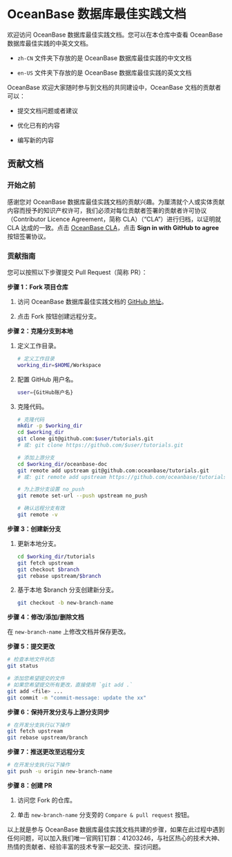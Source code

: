 # OceanBase 数据库最佳实践文档

欢迎访问 OceanBase 数据库最佳实践文档。您可以在本仓库中查看 OceanBase 数据库最佳实践的中英文文档。

* `zh-CN` 文件夹下存放的是 OceanBase 数据库最佳实践的中文文档

* `en-US` 文件夹下存放的是 OceanBase 数据库最佳实践的英文文档

OceanBase 欢迎大家随时参与到文档的共同建设中，OceanBase 文档的贡献者可以：

* 提交文档问题或者建议

* 优化已有的内容

* 编写新的内容


## 贡献文档

### 开始之前

感谢您对 OceanBase 数据库最佳实践文档的贡献兴趣。为厘清就个人或实体贡献内容而授予的知识产权许可，我们必须对每位贡献者签署的贡献者许可协议（Contributor Licence Agreement，简称 CLA）（“CLA”）进行归档，以证明就 CLA 达成的一致。点击 [OceanBase CLA](https://cla-assistant.io/oceanbase/oceanbase?pullRequest=108)，点击 **Sign in with GitHub to agree** 按钮签署协议。

### 贡献指南

您可以按照以下步骤提交 Pull Request（简称 PR）：

**步骤 1：Fork 项目仓库**

1. 访问 OceanBase 数据库最佳实践文档的 [GitHub 地址](https://github.com/oceanbase/oceanbase-doc)。

2. 点击 Fork 按钮创建远程分支。

**步骤 2：克隆分支到本地**

1. 定义工作目录。

   ```bash
   # 定义工作目录
   working_dir=$HOME/Workspace
   ```

2. 配置 GitHub 用户名。

   ```bash
   user={GitHub账户名}
   ```

3. 克隆代码。

   ```bash
   # 克隆代码
   mkdir -p $working_dir
   cd $working_dir
   git clone git@github.com:$user/tutorials.git
   # 或: git clone https://github.com/$user/tutorials.git

   # 添加上游分支
   cd $working_dir/oceanbase-doc
   git remote add upstream git@github.com:oceanbase/tutorials.git
   # 或: git remote add upstream https://github.com/oceanbase/tutorials.git

   # 为上游分支设置 no_push
   git remote set-url --push upstream no_push

   # 确认远程分支有效
   git remote -v
   ```

**步骤 3：创建新分支**

1. 更新本地分支。

   ```bash
   cd $working_dir/tutorials
   git fetch upstream
   git checkout $branch
   git rebase upstream/$branch
   ```

2. 基于本地 $branch 分支创建新分支。

   ```bash
   git checkout -b new-branch-name
   ```

**步骤 4：修改/添加/删除文档**

在 `new-branch-name` 上修改文档并保存更改。

**步骤 5：提交更改**

```bash
# 检查本地文件状态
git status

# 添加您希望提交的文件
# 如果您希望提交所有更改，直接使用 `git add .`
git add <file> ...
git commit -m "commit-message: update the xx"
```

**步骤 6：保持开发分支与上游分支同步**

```bash
# 在开发分支执行以下操作
git fetch upstream
git rebase upstream/branch
```

**步骤 7：推送更改至远程分支**

```bash
# 在开发分支执行以下操作
git push -u origin new-branch-name
```

**步骤 8：创建 PR**

1. 访问您 Fork 的仓库。

2. 单击 `new-branch-name` 分支旁的 `Compare & pull request` 按钮。

以上就是参与 OceanBase 数据库最佳实践文档共建的步骤，如果在此过程中遇到任何问题，可以加入我们唯一官网钉钉群：41203246，与社区热心的技术大神、热情的贡献者、经验丰富的技术专家一起交流、探讨问题。
